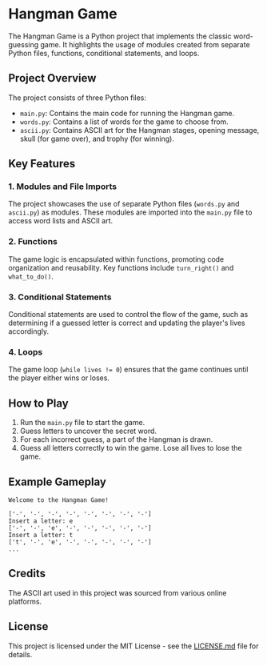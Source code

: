 # Hangman Game

The Hangman Game is a Python project that implements the classic word-guessing game. It highlights the usage of modules created from separate Python files, functions, conditional statements, and loops.

## Project Overview

The project consists of three Python files:
- `main.py`: Contains the main code for running the Hangman game.
- `words.py`: Contains a list of words for the game to choose from.
- `ascii.py`: Contains ASCII art for the Hangman stages, opening message, skull (for game over), and trophy (for winning).

## Key Features

### 1. Modules and File Imports
The project showcases the use of separate Python files (`words.py` and `ascii.py`) as modules. These modules are imported into the `main.py` file to access word lists and ASCII art.

### 2. Functions
The game logic is encapsulated within functions, promoting code organization and reusability. Key functions include `turn_right()` and `what_to_do()`.

### 3. Conditional Statements
Conditional statements are used to control the flow of the game, such as determining if a guessed letter is correct and updating the player's lives accordingly.

### 4. Loops
The game loop (`while lives != 0`) ensures that the game continues until the player either wins or loses.

## How to Play

1. Run the `main.py` file to start the game.
2. Guess letters to uncover the secret word.
3. For each incorrect guess, a part of the Hangman is drawn.
4. Guess all letters correctly to win the game. Lose all lives to lose the game.

## Example Gameplay

```
Welcome to the Hangman Game!

['-', '-', '-', '-', '-', '-', '-', '-']
Insert a letter: e
['-', '-', 'e', '-', '-', '-', '-', '-']
Insert a letter: t
['t', '-', 'e', '-', '-', '-', '-', '-']
...
```


## Credits

The ASCII art used in this project was sourced from various online platforms.

## License

This project is licensed under the MIT License - see the [LICENSE.md](LICENSE.md) file for details.
